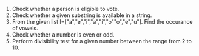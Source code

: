 1. Check whether a person is eligible to vote.
2. Check whether a given substring is available in a string.
3. From the given list l=["a","e","i","a","i","o""o","e","u"]. Find the occurance of vowels.
4. Check whether a number is even or odd.
5. Perform divisibility test for a given number between the range from 2 to 10.
